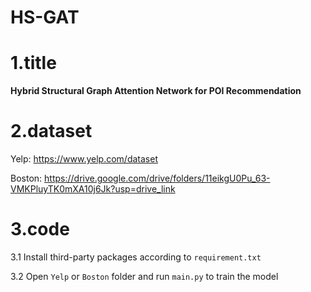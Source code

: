 # HS-GAT

# 1.title

**Hybrid Structural Graph Attention Network for POI Recommendation**

# 2.dataset

Yelp:  https://www.yelp.com/dataset

Boston: https://drive.google.com/drive/folders/11eikgU0Pu_63-VMKPluyTK0mXA10j6Jk?usp=drive_link

# 3.code

3.1 Install third-party packages according to `requirement.txt`

3.2 Open `Yelp` or `Boston` folder and run `main.py` to train the model